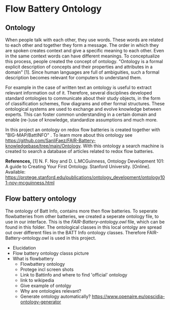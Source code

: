# Flow Battery Ontology

## Ontology
When people talk with each other, they use words. These words are related to each other and together they form a message. The order in which they are spoken creates context and give a specific meaning to each other. Even in the same context words can have different meanings. To conceptualize this process, people created the concept of ontology. "Ontology is a formal explicit description of concepts and their properties and attributes in a domain" [1]. Since human languages are full of ambiguities, such a formal description becomes relevant for computers to understand them.

For example in the case of written text an ontology is useful to extract relevant information out of it. Therefore, several disciplines developed standard ontologies to communicate about their study objects, in the form of classification schemes, flow diagrams and other formal structures. These ontological systems are used to exchange and evolve knowledge between experts. This can foster common understanding in a certain domain and enable (re-)use of knowledge, standardize assumptions and much more.

In this project an ontology on redox flow batteries is created together with "BIG-MAP/BattINFO" <EnterLink>. To learn more about this ontology see https://github.com/SanliFaez/FAIR-Battery-knowledgebase/tree/main/Ontology. With this ontology a search machine is created to search a database of articles related to redox flow batteries.

**References,**
[1] N. F. Noy and D. L.MCGuinness, Ontology Development 101: A guide to Creating Your First
Ontology. Stanford University. [Online]. 
Available: https://protege.stanford.edu/publications/ontology_development/ontology101-noy-mcguinness.html

## Flow battery ontology
The ontology of Batt Info, contains more then flow batteries. To seperate flowbatteries from other batteries, we created a seperate ontology file, to use in our interface. This is the *FAIR-Battery-ontology.owl* file, which can be found in this folder. The ontological classes in this local ontolgy are spread out over different files in the BATT Info ontology classes. Therefore FAIR-Battery-ontology.owl is used in this project. 
 
+ Elucidation
 + Flow battery ontology classs
  picture
+ What is flowbattery
    + Flowbattery ontology
    + Protege incl screen shots
    + Link to Battinfo and where to find 'official' ontology
    + link to wikipedia
    + Give example of ontolgy
    + Why are ontologies relevant?
    + Generate ontology automatically? https://www.openaire.eu/opscidia-ontology-generator
